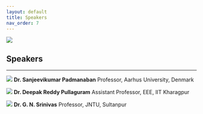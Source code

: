 ```yaml
---
layout: default
title: Speakers
nav_order: 7
---
```

![](../../assets/images/bg_windmill.jpg)
## Speakers
---

![](../../assets/images/sanjeevikumar.jpg)
**Dr. Sanjeevikumar Padmanaban**
Professor, Aarhus University, Denmark

![](../../assets/images/speaker1.jpg)
**Dr. Deepak Reddy Pullaguram**
Assistant Professor, EEE, IIT Kharagpur

![](../../assets/images/speaker2.jpg)
**Dr. G. N. Srinivas**
Professor, JNTU, Sultanpur
